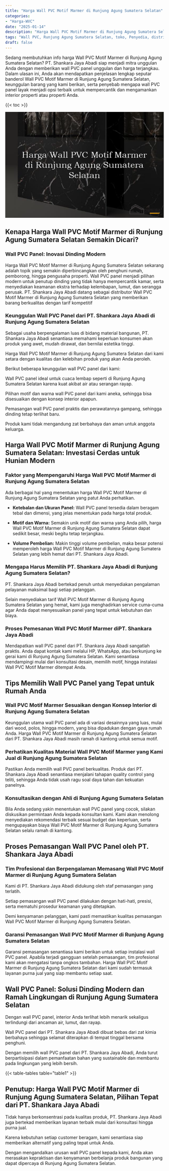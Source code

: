 ```yaml
---
title: "Harga Wall PVC Motif Marmer di Runjung Agung Sumatera Selatan"
categories: 
- "Harga-WVC"
date: "2025-01-14"
description: "Harga Wall PVC Motif Marmer di Runjung Agung Sumatera Selatan untuk rumah, perkantoran, serta gerai. Material unggulan, beragam motif, pilihan warna modern, beserta servis instalasi oleh tim berpengalaman serta jaminan resmi!|Layanan distribusi Wall PVC Motif Marmer di Runjung Agung Sumatera Selatan untuk kebutuhan rumah, kantor, maupun gerai, beserta material terbaik dan instalasi oleh tim profesional dan jaminan resmi.|Solusi Wall PVC Motif Marmer di Runjung Agung Sumatera Selatan yang terpercaya untuk tempat tinggal, perkantoran, serta gerai, bersama produk terbaik dan instalasi oleh tim profesional dan kepastian resmi.|Penjualan Wall PVC Motif Marmer di Runjung Agung Sumatera Selatan untuk rumah, perkantoran, serta ritel, beserta panel berkualitas dan instalasi oleh tim berpengalaman, disertai beserta kepastian resmi.}"
tags: "Wall PVC, Runjung Agung Sumatera Selatan, toko, Penyedia, distributor"
draft: false
---
```


Sedang membutuhkan info harga Wall PVC Motif Marmer di Runjung Agung Sumatera Selatan? PT. Shankara Jaya Abadi siap menjadi mitra unggulan Anda dengan memberikan wall PVC panel unggulan dan harga terjangkau. Dalam ulasan ini, Anda akan mendapatkan penjelasan lengkap seputar banderol Wall PVC Motif Marmer di Runjung Agung Sumatera Selatan, keunggulan barang yang kami berikan, serta penyebab mengapa wall PVC panel layak menjadi opsi terbaik untuk mempercantik dan mengamankan interior properti atau properti Anda.

{{< toc >}}

![Harga Wall PVC Motif Marmer di Runjung Agung Sumatera Selatan](/images/Harga-WVC/Harga-Wall-PVC-Motif-Marmer-di-Runjung-Agung-Sumatera-Selatan.png)


## Kenapa Harga Wall PVC Motif Marmer di Runjung Agung Sumatera Selatan Semakin Dicari?

### Wall PVC Panel: Inovasi Dinding Modern

Harga Wall PVC Motif Marmer di Runjung Agung Sumatera Selatan sekarang adalah topik yang semakin diperbincangkan oleh penghuni rumah, pemborong, hingga pengusaha properti. Wall PVC panel menjadi pilihan modern untuk penutup dinding yang tidak hanya mempercantik kamar, serta menyediakan keamanan ekstra terhadap kelembapan, lumut, dan serangga perusak. PT. Shankara Jaya Abadi datang sebagai distributor Wall PVC Motif Marmer di Runjung Agung Sumatera Selatan yang memberikan barang berkualitas dengan tarif kompetitif

### Keunggulan Wall PVC Panel dari PT. Shankara Jaya Abadi di Runjung Agung Sumatera Selatan

Sebagai usaha berpengalaman luas di bidang material bangunan, PT. Shankara Jaya Abadi senantiasa memahami keperluan konsumen akan produk yang awet, mudah dirawat, dan bernilai estetika tinggi.

Harga Wall PVC Motif Marmer di Runjung Agung Sumatera Selatan dari kami setara dengan kualitas dan kelebihan produk yang akan Anda peroleh.

Berikut beberapa keunggulan wall PVC panel dari kami:

Wall PVC panel ideal untuk cuaca lembap seperti di Runjung Agung Sumatera Selatan karena kuat akibat air atau serangan rayap.

Pilihan motif dan warna wall PVC panel dari kami aneka, sehingga bisa disesuaikan dengan konsep interior apapun.

Pemasangan wall PVC panel praktis dan perawatannya gampang, sehingga dinding tetap terlihat baru.

Produk kami tidak mengandung zat berbahaya dan aman untuk anggota keluarga.

## Harga Wall PVC Motif Marmer di Runjung Agung Sumatera Selatan: Investasi Cerdas untuk Hunian Modern

### Faktor yang Mempengaruhi Harga Wall PVC Motif Marmer di Runjung Agung Sumatera Selatan

Ada berbagai hal yang menentukan harga Wall PVC Motif Marmer di Runjung Agung Sumatera Selatan yang patut Anda perhatikan.

- **Ketebalan dan Ukuran Panel:** Wall PVC panel tersedia dalam beragam tebal dan dimensi, yang jelas menentukan pada harga total produk.

- **Motif dan Warna:** Semakin unik motif dan warna yang Anda pilih, harga Wall PVC Motif Marmer di Runjung Agung Sumatera Selatan dapat sedikit besar, meski begitu tetap terjangkau.

- **Volume Pembelian:** Makin tinggi volume pembelian, maka besar potensi memperoleh harga Wall PVC Motif Marmer di Runjung Agung Sumatera Selatan yang lebih hemat dari PT. Shankara Jaya Abadi.

### Mengapa Harus Memilih PT. Shankara Jaya Abadi di Runjung Agung Sumatera Selatan?

PT. Shankara Jaya Abadi bertekad penuh untuk menyediakan pengalaman pelayanan maksimal bagi setiap pelanggan.

Selain menyediakan tarif Wall PVC Motif Marmer di Runjung Agung Sumatera Selatan yang hemat, kami juga menghadirkan service cuma-cuma agar Anda dapat menyesuaikan panel yang tepat untuk kebutuhan dan biaya.

### Proses Pemesanan Wall PVC Motif Marmer diPT. Shankara Jaya Abadi

Mendapatkan wall PVC panel dari PT. Shankara Jaya Abadi sangatlah praktis. Anda dapat kontak kami melalui HP, WhatsApp, atau berkunjung ke gerai kami di Runjung Agung Sumatera Selatan. Kami senantiasa mendampingi mulai dari konsultasi desain, memilih motif, hingga instalasi Wall PVC Motif Marmer ditempat Anda.

## Tips Memilih Wall PVC Panel yang Tepat untuk Rumah Anda

### Wall PVC Motif Marmer Sesuaikan dengan Konsep Interior di Runjung Agung Sumatera Selatan

Keunggulan utama wall PVC panel ada di variasi desainnya yang luas, mulai dari wood, polos, hingga modern, yang bisa dipadukan dengan gaya rumah Anda. Harga Wall PVC Motif Marmer di Runjung Agung Sumatera Selatan dari PT. Shankara Jaya Abadi masih ramah di kantong untuk semua motif.

### Perhatikan Kualitas Material Wall PVC Motif Marmer yang Kami Jual di Runjung Agung Sumatera Selatan

Pastikan Anda memilih wall PVC panel berkualitas. Produk dari PT. Shankara Jaya Abadi senantiasa menjalani tahapan quality control yang teliti, sehingga Anda tidak usah ragu soal daya tahan dan kekuatan panelnya.

### Konsultasikan dengan Ahli di Runjung Agung Sumatera Selatan

Bila Anda sedang yakin menentukan wall PVC panel yang cocok, silakan diskusikan permintaan Anda kepada konsultan kami. Kami akan menolong menyediakan rekomendasi terbaik sesuai budget dan keperluan, serta mengupayakan biaya Wall PVC Motif Marmer di Runjung Agung Sumatera Selatan selalu ramah di kantong.

## Proses Pemasangan Wall PVC Panel oleh PT. Shankara Jaya Abadi

### Tim Profesional dan Berpengalaman Memasang Wall PVC Motif Marmer di Runjung Agung Sumatera Selatan

Kami di PT. Shankara Jaya Abadi didukung oleh staf pemasangan yang terlatih.

Setiap pemasangan wall PVC panel dilakukan dengan hati-hati, presisi, serta mematuhi prosedur keamanan yang ditetapkan.

Demi kenyamanan pelanggan, kami pasti memastikan kualitas pemasangan Wall PVC Motif Marmer di Runjung Agung Sumatera Selatan.

### Garansi Pemasangan Wall PVC Motif Marmer di Runjung Agung Sumatera Selatan

Garansi pemasangan senantiasa kami berikan untuk setiap instalasi wall PVC panel. Apabila terjadi gangguan setelah pemasangan, tim profesional kami akan mengatasi tanpa ongkos tambahan. Harga Wall PVC Motif Marmer di Runjung Agung Sumatera Selatan dari kami sudah termasuk layanan purna jual yang siap membantu setiap saat.

## Wall PVC Panel: Solusi Dinding Modern dan Ramah Lingkungan di Runjung Agung Sumatera Selatan

Dengan wall PVC panel, interior Anda terlihat lebih menarik sekaligus terlindungi dari ancaman air, lumut, dan rayap.

Wall PVC panel dari PT. Shankara Jaya Abadi dibuat bebas dari zat kimia berbahaya sehingga selamat diterapkan di tempat tinggal bersama penghuni.

Dengan memilih wall PVC panel dari PT. Shankara Jaya Abadi, Anda turut berpartisipasi dalam pemanfaatan bahan yang sustainable dan membantu pada lingkungan yang lebih bersih.

{{< table-tables table="table1" >}}

## Penutup: Harga Wall PVC Motif Marmer di Runjung Agung Sumatera Selatan, Pilihan Tepat dari PT. Shankara Jaya Abadi

Tidak hanya berkonsentrasi pada kualitas produk, PT. Shankara Jaya Abadi juga bertekad memberikan layanan terbaik mulai dari konsultasi hingga purna jual.

Karena kebutuhan setiap customer beragam, kami senantiasa siap memberikan alternatif yang paling tepat untuk Anda.

Dengan mengandalkan urusan wall PVC panel kepada kami, Anda akan merasakan kepraktisan dan kenyamanan berbelanja produk bangunan yang dapat dipercaya di Runjung Agung Sumatera Selatan.